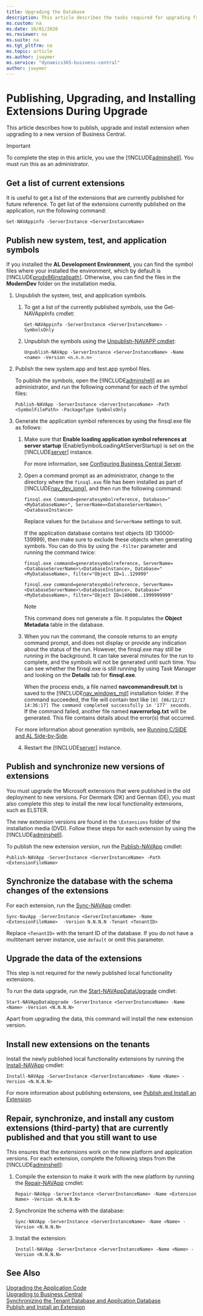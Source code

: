 ```yaml
---
title: Upgrading the Database
description: This article describes the tasks required for upgrading from the earlier versions of database to Dynamics 365 Business Central.
ms.custom: na
ms.date: 10/01/2020
ms.reviewer: na
ms.suite: na
ms.tgt_pltfrm: na
ms.topic: article
ms.author: jswymer
ms.service: "dynamics365-business-central"
author: jswymer
---
```

#  <a name="AddExtensions"></a>Publishing, Upgrading, and Installing Extensions During Upgrade

This article describes how to publish, upgrade and install extension when upgrading to a new version of Business Central.

> [!IMPORTANT]
> To complete the step in this article, you use the [!INCLUDE[adminshell](../developer/includes/adminshell.md)]. You must run this as an administrator.

## Get a list of current extensions

It is useful to get a list of the extensions that are currently published for future reference. To get list of the extensions currently published on the application, run the following command:

```
Get-NAVAppinfo -ServerInstance <ServerInstanceName>
```

## Publish new system, test, and application symbols

If you installed the **AL Development Environment**, you can find the symbol files where your installed the environment, which by default is [!INCLUDE[prodx86installpath](../developer/includes/prodx86installpath.md)]. Otherwise, you can find the files in the **ModernDev** folder on the installation media. 

1. Unpublish the system, test, and application symbols.

    1. To get a list of the currently published symbols, use the Get-NAVAppInfo cmdlet:
       
        ```
        Get-NAVAppinfo -ServerInstance <ServerInstanceName> -SymbolsOnly
        ```
    2. Unpublish the symbols using the [Unpublish-NAVAPP cmdlet](/powershell/module/microsoft.dynamics.nav.apps.management/unpublish-navapp):
       
        ```
        Unpublish-NAVApp -ServerInstance <ServerInstanceName> -Name <name> -Version <n.n.n.n>
        ```
2. Publish the new system.app and test.app symbol files.

    To publish the symbols, open the [!INCLUDE[adminshell](../developer/includes/adminshell.md)] as an administrator, and run the following command for each of the symbol files:

    ```
    Publish-NAVApp -ServerInstance <ServerInstanceName> -Path <SymbolFilePath> -PackageType SymbolsOnly
    ```

3. <a name="GenerateSymbols"></a>Generate the application symbol references by using the finsql.exe file as follows:

    1. Make sure that **Enable loading application symbol references at server startup** (EnableSymbolLoadingAtServerStartup) is set on the [!INCLUDE[server](../developer/includes/server.md)] instance.

        For more information, see [Configuring Business Central Server](../administration/configure-server-instance.md).
    2. Open a command prompt as an administrator, change to the directory where the `finsql.exe` file has been installed as part of [!INCLUDE[nav_dev_long](../developer/includes/nav_dev_long_md.md)], and then run the following command:

        ```
        finsql.exe Command=generatesymbolreference, Database="<MyDatabaseName>", ServerName=<DatabaseServerName>\<DatabaseInstance>
        ```

        Replace values for the `Database` and `ServerName` settings to suit.

        If the application database contains test objects (ID 130000-139999), then make sure to exclude these objects when generating symbols. You can do this by using the `-Filter` parameter and running the command twice:

        ```
        finsql.exe command=generatesymbolreference, ServerName=<DatabaseServerName>\<DatabaseInstance>, Database="<MyDatabaseName>, filter="Object ID=1..129999"
        ```

        ```
        finsql.exe command=generatesymbolreference, ServerName=<DatabaseServerName>\<DatabaseInstance>, Database="<MyDatabaseName>, filter="Object ID=140000..1999999999"
        ```

        > [!NOTE]  
        >  This command does not generate a file. It populates the **Object Metadata** table in the database.

    3. When you run the command, the console returns to an empty command prompt, and does not display or provide any indication about the status of the run. However, the finsql.exe may still be running in the background. It can take several minutes for the run to complete, and the symbols will not be generated until such time. You can see whether the finsql.exe is still running by using Task Manager and looking on the **Details** tab for **finsql.exe**. 
    
        When the process ends, a file named **navcommandresult.txt** is saved to the [!INCLUDE[nav_windows_md](../developer/includes/nav_windows_md.md)] installation folder. If the command succeeded, the file will contain text like `[0] [06/12/17 14:36:17] The command completed successfully in '177' seconds.` If the command failed, another file named **naverrorlog.txt** will be generated. This file contains details about the error(s) that occurred. 
            
    For more information about generation symbols, see [Running C/SIDE and AL Side-by-Side](../developer/devenv-running-cside-and-al-side-by-side.md).

    4. Restart the [!INCLUDE[server](../developer/includes/server.md)] instance.

## Publish and synchronize new versions of extensions

You must upgrade the Microsoft extensions that were published in the old deployment to new versions. For Denmark (DK) and German (DE), you must also complete this step to install the new local functionality extensions, such as ELSTER.

The new extension versions are found in the `\Extensions` folder of the installation media (DVD). Follow these steps for each extension by using the [!INCLUDE[adminshell](../developer/includes/adminshell.md)].

To publish the new extension version, run the [Publish-NAVApp](/powershell/module/microsoft.dynamics.nav.apps.management/publish-navapp) cmdlet: 

```
Publish-NAVApp -ServerInstance <ServerInstanceName> -Path <ExtensionFileName> 
```
           
## Synchronize the database with the schema changes of the extensions

For each extension, run the [Sync-NAVApp](/powershell/module/microsoft.dynamics.nav.apps.management/sync-navapp) cmdlet:

```
Sync-NavApp -ServerInstance <ServerInstanceName> -Name  <ExtensionFileName>  -Version N.N.N.N -Tenant <TenantID>
```

Replace `<TenantID>` with the tenant ID of the database. If you do not have a multitenant server instance, use `default` or omit this parameter.

## Upgrade the data of the extensions

This step is not required for the newly published local functionality extensions.

To run the data upgrade, run the [Start-NAVAppDataUpgrade](/powershell/module/microsoft.dynamics.nav.apps.management/start-navappdataupgrade) cmdlet:

```
Start-NAVAppDataUpgrade -ServerInstance <ServerInstanceName> -Name <Name> -Version <N.N.N.N>
``` 

Apart from upgrading the data, this command will install the new extension version.

## Install new extensions on the tenants

Install the newly published local functionality extensions by running the [Install-NAVApp](/powershell/module/microsoft.dynamics.nav.apps.management/install-navapp) cmdlet:

```    
Install-NAVApp -ServerInstance <ServerInstanceName> -Name <Name> -Version <N.N.N.N>
```
For more information about publishing extensions, see [Publish and Install an Extension](../developer/devenv-how-publish-and-install-an-extension-v2.md).

## Repair, synchronize, and install any custom extensions (third-party) that are currently published and that you still want to use

This ensures that the extensions work on the new platform and application versions. For each extension, complete the following steps from the [!INCLUDE[adminshell](../developer/includes/adminshell.md)]: 

1. Compile the extension to make it work with the new platform by running the [Repair-NAVApp](/powershell/module/microsoft.dynamics.nav.apps.management/repair-navappSynchronize) cmdlet:

    ```
    Repair-NAVApp -ServerInstance <ServerInstanceName> -Name <Extension Name> -Version <N.N.N.N>
    ```
2. Synchronize the schema with the database:

    ```    
    Sync-NAVApp -ServerInstance <ServerInstanceName> -Name <Name> -Version <N.N.N.N>
    ```
3. Install the extension:

    ```    
    Install-NAVApp -ServerInstance <ServerInstanceName> -Name <Name> -Version <N.N.N.N>
    ```

## See Also
  
[Upgrading the Application Code](Upgrading-the-Application-Code.md)  
[Upgrading to Business Central](upgrading-to-business-central.md)  
[Synchronizing the Tenant Database and Application Database](../administration/synchronize-tenant-database-and-application-database.md)  
[Publish and Install an Extension](../developer/devenv-how-publish-and-install-an-extension-v2.md)  